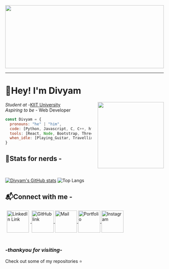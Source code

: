 <img src="https://media1.giphy.com/media/v1.Y2lkPTc5MGI3NjExc2RoeWcwNjZqOW0zdHY3bTV2cmxnZDJzcXc5c3Jlamd4M3BsZXIyciZlcD12MV9pbnRlcm5hbF9naWZfYnlfaWQmY3Q9Zw/APel4rVH09pmxIZcZN/giphy.webp" width = 100% height = 200px style="object-fit: cover;">

---

<h1>👋Hey! I'm Divyam </h1>
<img align ='right' src="https://i.giphy.com/media/v1.Y2lkPTc5MGI3NjExcmJmMDB5c3pxaTc0MGhsdmxmNmVpcjhzMHF2c3I4YnNseWN3NXJtZCZlcD12MV9pbnRlcm5hbF9naWZfYnlfaWQmY3Q9Zw/HzPtbOKyBoBFsK4hyc/giphy.gif" width = "210" style="margin-left:20px">

<p>
<i>Student at -</i><a href="https://kiit.ac.in">KIIT University</a> <br />
<i>Aspiring to be -</i> Web Developer
</p>


```javascript
const Divyam = {
  pronouns: "he" | "him",
  code: [Python, Javascript, C, C++, html, css, Java],
  tools: [React, Node, Bootstrap, ThreeJS, MongoDB, sql],
  when_idle: [Playing_Guitar, Travelling, Reading]
}
```
**<h2>📑Stats for nerds -</h2>**

<br>

[![Divyam's GitHub stats](https://github-readme-stats.vercel.app/api?username=Divyam2203&theme=gruvbox_light)](https://github.com/anuraghazra/github-readme-stats)
![Top Langs](https://github-readme-stats.vercel.app/api/top-langs/?username=divyam2203&hide_progress=true&theme=gruvbox_light&card-height=300px) 


**<h2>📬Connect with me -</h2>**


<a href ="https://www.linkedin.com/in/divyam-4b9476255/">
<img src="https://img.icons8.com/?size=100&id=64154&format=png&color=000000" style="vertical-align:middle; margin:5px 5px 5px 5px;" alt="LinkedIn Link" height=70 >
</a>
<a href ="https://github.com/Divyam2203">
<img src="https://img.icons8.com/?size=100&id=118557&format=png&color=000000" style="vertical-align:middle" height=70 alt="GitHub link">
</a>
<a href ="mailto:divyam2203@gmail.com">
<img src="https://img.icons8.com/?size=100&id=108806&format=png&color=000000" style="vertical-align:middle" height=70 alt="Mail" >
</a>
<a href ="https://divyam2203.pythonanywhere.com/">
<img src="https://img.icons8.com/?size=100&id=121191&format=png&color=000000" style="vertical-align:middle" height=70 alt="Portfolio">
</a>
<a href ="https://www.instagram.com/divyaminapickle/">
<img src="https://img.icons8.com/?size=100&id=111412&format=png&color=000000" style="vertical-align:middle" height=70 alt="Instagram">
</a>
<br>
<br>

*<h3>-thankyou for visiting-</h3>*
Check out some of my repositories ⭐


